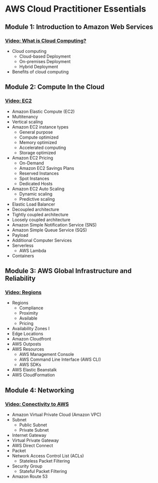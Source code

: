# AWS Cloud Practitioner Essentials

## Module 1: Introduction to Amazon Web Services

### [Video: What is Cloud Computing?](https://www.coursera.org/learn/aws-cloud-practitioner-essentials/lecture/CC887/what-is-cloud-computing)

- Cloud computing
  - Cloud-based Deployment
  - On-premises Deployment
  - Hybrid Deployment
- Benefits of cloud computing

## Module 2: Compute In the Cloud

### [Video: EC2](https://www.coursera.org/learn/aws-cloud-practitioner-essentials/lecture/a4gdy/introduction-to-module-2)

- Amazon Elastic Compute (EC2)
- Multitenancy
- Vertical scaling
- Amazon EC2 instance types
  - General purpose
  - Compute optimized
  - Memory optimized
  - Accelerated computing
  - Storage optimized
- Amazon EC2 Pricing
  - On-Demand
  - Amazon EC2 Savings Plans
  - Reserved Instances
  - Spot Instances
  - Dedicated Hosts
- Amazon EC2 Auto Scaling
  - Dynamic scaling
  - Predictive scaling
- Elastic Load Balancer
- Decoupled architecture
- Tightly coupled architecture
- Loosely coupled architecture
- Amazon Simple Notification Service (SNS)
- Amazon Simple Queue Service (SQS)
- Payload
- Additional Computer Services
- Serverless
  - AWS Lambda
- Containers

## Module 3: AWS Global Infrastructure and Reliability

### [Video: Regions](https://www.coursera.org/learn/aws-cloud-practitioner-essentials/lecture/pXq5y/regions)

- Regions
  - Compliance
  - Proximity
  - Available
  - Pricing
- Availability Zones I
- Edge Locations
- Amazon Cloudfront
- AWS Outposts
- AWS Resources
  - AWS Management Console
  - AWS Command Line Interface (AWS CLI)
  - AWS SDKs
- AWS Elastic Beanstalk
- AWS CloudFormation

## Module 4: Networking

### [Video: Conectivity to AWS](https://www.coursera.org/learn/aws-cloud-practitioner-essentials/lecture/TdOwH/connectivity-to-aws)

- Amazon Virtual Private Cloud (Amazon VPC)
- Subnet
  - Public Subnet
  - Private Subnet
- Internet Gateway
- Virtual Private Gateway
- AWS Direct Connect
- Packet
- Network Access Control List (ACLs)
  - Stateless Packet Filtering
- Security Group
  - Stateful Packet Filtering
- Amazon Route 53
